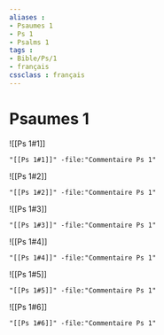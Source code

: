 ```yaml
---
aliases : 
- Psaumes 1
- Ps 1
- Psalms 1
tags : 
- Bible/Ps/1
- français
cssclass : français
---
```


# Psaumes 1

![[Ps 1#1]]

```query
"[[Ps 1#1]]" -file:"Commentaire Ps 1"
```

![[Ps 1#2]]

```query
"[[Ps 1#2]]" -file:"Commentaire Ps 1"
```

![[Ps 1#3]]

```query
"[[Ps 1#3]]" -file:"Commentaire Ps 1"
```

![[Ps 1#4]]

```query
"[[Ps 1#4]]" -file:"Commentaire Ps 1"
```

![[Ps 1#5]]

```query
"[[Ps 1#5]]" -file:"Commentaire Ps 1"
```

![[Ps 1#6]]

```query
"[[Ps 1#6]]" -file:"Commentaire Ps 1"
```

